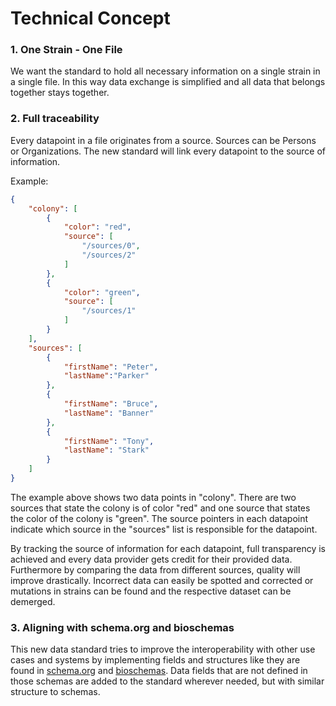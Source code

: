 # Technical Concept

### 1. One Strain - One File
We want the standard to hold all necessary information on a single strain in a single file.
In this way data exchange is simplified and all data that belongs together stays together.

### 2. Full traceability
Every datapoint in a file originates from a source. Sources can be
Persons or Organizations. The new standard will link every datapoint to the source of
information.

Example:
```json
{
    "colony": [
        {
            "color": "red",
            "source": [
                "/sources/0",
                "/sources/2"
            ]
        },
        {
            "color": "green",
            "source": [
                "/sources/1"
            ]
        }
    ],
    "sources": [
        {
            "firstName": "Peter",
            "lastName":"Parker"
        },
        {
            "firstName": "Bruce",
            "lastName": "Banner"
        },
        {
            "firstName": "Tony",
            "lastName": "Stark"
        }
    ]
}
```

The example above shows two data points in "colony".
There are two sources that state the colony is of color "red"
and one source that states the color of the colony is "green".
The source pointers in each datapoint indicate which source in the
"sources" list is responsible for the datapoint.


By tracking the source of information for each datapoint, full transparency is achieved and
every data provider gets credit for their provided data. Furthermore by comparing the data
from different sources, quality will improve drastically.
Incorrect data can easily be spotted and corrected or mutations in strains
can be found and the respective dataset can be demerged.

### 3. Aligning with schema.org and bioschemas
This new data standard tries to improve the interoperability with other use cases
and systems by implementing fields and structures like they are found in
[schema.org](https://schema.org) and
[bioschemas](https://bioschemas.org/).
Data fields that are not defined in those schemas are added to the standard wherever
needed, but with similar structure to schemas.
